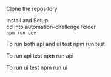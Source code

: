 Clone the repository

Install and Setup<br>
cd into automation-challenge folder<br>
`npm run dev`

To run both api and ui test
npm run test

To run api test
npm run api

To run ui test
npm run ui
